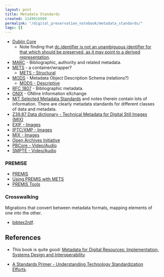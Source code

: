 ```yaml
---
layout: post
title: Metadata Standards
created: 1249916999
permalink: "/digital_preservation_notebook/metadata_standards/"
tags: []
---
```

- [Dublin Core](http://dublincore.org/)
  - Note finding that [dc.identifier is not an unambiguous identifier for that which should be preserved, as it may point to a derived representation](http://libtechissues.blogspot.com/2006/12/digital-preservation-using-oai-pmh-as.html).
- [MARC](http://www.loc.gov/marc/) - Bibliographic, authority and related metadata.
- [METS](http://www.loc.gov/standards/mets/) - a container/wrapper?
  - [METS - Structural](http://www.loc.gov/standards/mets/METSOverview.v2.html)
- [MODS](http://www.loc.gov/standards/mods/) - Metadata Object Description Schema (relations?)
  - [MODS - Descriptive](http://www.loc.gov/standards/mods/)
- [RFC 1807](http://rfc.net/rfc1807.html) - Bibliographic metadata.
- [ONIX](http://libraries.mit.edu/guides/subjects/metadata/standards/onix.html) - ONline Information eXchange
- [MIT Selected Metadata Standards](http://libraries.mit.edu/guides/subjects/metadata/standards.html) and notes therein contain lots of information. There are clearly metadata standards for different classes of data and metadata.
- [Z39.87 Data dictionary - Technical Metadata for Digital Still Images (MIX)](http://www.loc.gov/standards/mix/)
- [EXIF - Images](http://www.jeita.or.jp/)
- [IPTC/XMP - Images](http://www.iptc.org/IPTC4XMP/)
- [MIX - Images](http://www.niso.org/standards/resources/Z39_87_trial_use.pdf)
- [Open Archives Initiative](http://www.openarchives.org/)
- [PBCore - Video/Audio](http://www.utah.edu/cpbmetadata/)
- [SMPTE - Video/Audio](http://www.smpte-ra.org/mdd)


### PREMISE ###

* [PREMIS](http://www.loc.gov/standards/premis/)
* [Using PREMIS with METS](http://www.loc.gov/standards/premis/premis-mets.html)
* [PREMIS Tools](http://www.loc.gov/standards/premis/tools.html)

### Crosswalking ###

Migrations that convert between metadata formats, mapping elements of one into the other.

 * [bibtex2rdf](http://www.l3s.de/~siberski/bibtex2rdf/).


## References ##

* This book is quite good: <a href="http://www.amazon.co.uk/gp/product/1843343010?ie=UTF8&tag=anjacksonnet-21&linkCode=as2&camp=1634&creative=6738&creativeASIN=1843343010">Metadata for Digital Resources: Implementation, Systems Design and Interoperability</a><img src="http://www.assoc-amazon.co.uk/e/ir?t=anjacksonnet-21&l=as2&o=2&a=1843343010" width="1" height="1" border="0" alt="" style="border:none !important; margin:0px !important;" />

* [A Standards Primer - Understanding Technology Standardization Efforts](http://stephesblog.blogs.com/my_weblog/2008/04/a-standards-pri.html).



